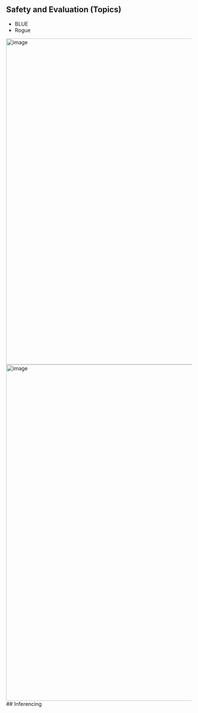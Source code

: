 ## Safety and Evaluation (Topics)
- BLUE
- Rogue
<img width="1733" height="886" alt="image" src="https://github.com/user-attachments/assets/6dfb5ad0-9586-4035-93da-f1c2e0da7f50" />

<img width="1727" height="914" alt="image" src="https://github.com/user-attachments/assets/bef52d7c-87dc-46bf-afb9-490bea5f19d2" />
## Inferencing
